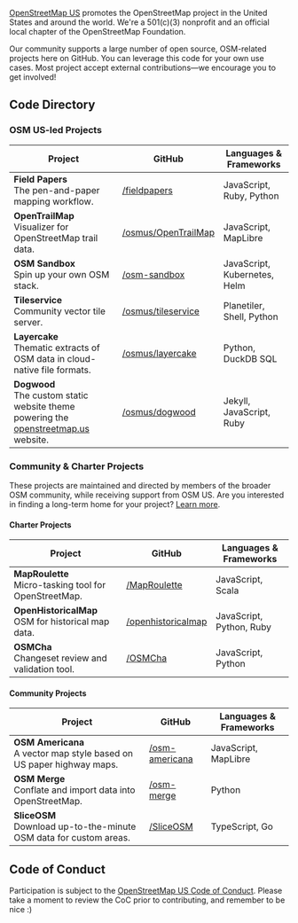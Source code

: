 [OpenStreetMap US](https://openstreetmap.us) promotes the OpenStreetMap project in the United States and around the world. We're a 501(c)(3) nonprofit and an official local chapter of the OpenStreetMap Foundation.

Our community supports a large number of open source, OSM-related projects here on GitHub. You can leverage this code for your own use cases. Most project accept external contributions—we encourage you to get involved!

## Code Directory

### OSM US-led Projects

| Project | GitHub | Languages & Frameworks |
| --- | --- | --- |
| **Field Papers**<br/>The pen-and-paper mapping workflow. | [/fieldpapers](https://github.com/fieldpapers) | JavaScript, Ruby, Python
| **OpenTrailMap**<br/>Visualizer for OpenStreetMap trail data. | [/osmus/OpenTrailMap](https://github.com/osmus/OpenTrailMap) | JavaScript, MapLibre
| **OSM Sandbox**<br/>Spin up your own OSM stack. | [/osm-sandbox](https://github.com/osm-sandbox) | JavaScript, Kubernetes, Helm
| **Tileservice**<br/>Community vector tile server. | [/osmus/tileservice](https://github.com/osmus/tileservice) | Planetiler, Shell, Python
| **Layercake**<br/>Thematic extracts of OSM data in cloud-native file formats. | [/osmus/layercake](https://github.com/osmus/layercake) | Python, DuckDB SQL
| **Dogwood**<br/>The custom static website theme powering the [openstreetmap.us](https://openstreetmap.us) website. | [/osmus/dogwood](https://github.com/osmus/dogwood) | Jekyll, JavaScript, Ruby

### Community & Charter Projects

These projects are maintained and directed by members of the broader OSM community, while receiving support from OSM US. Are you interested in finding a long-term home for your project? [Learn more](https://openstreetmap.us/our-work/community-charter-projects/).

#### Charter Projects

| Project | GitHub | Languages & Frameworks |
| --- | --- | --- |
| **MapRoulette**<br/>Micro-tasking tool for OpenStreetMap. | [/MapRoulette](https://github.com/MapRoulette) | JavaScript, Scala
| **OpenHistoricalMap**<br/>OSM for historical map data. | [/openhistoricalmap](https://github.com/openhistoricalmap) | JavaScript, Python, Ruby
| **OSMCha**<br/>Changeset review and validation tool. | [/OSMCha](https://github.com/OSMCha) | JavaScript, Python


#### Community Projects

| Project | GitHub | Languages & Frameworks |
| --- | --- | --- |
| **OSM Americana**<br/>A vector map style based on US paper highway maps. | [/osm-americana](https://github.com/osm-americana) | JavaScript, MapLibre
| **OSM Merge**<br/>Conflate and import data into OpenStreetMap. | [/osm-merge](https://github.com/osm-merge) | Python
| **SliceOSM**<br/>Download up-to-the-minute OSM data for custom areas. | [/SliceOSM](https://github.com/SliceOSM) | TypeScript, Go



## Code of Conduct
Participation is subject to the [OpenStreetMap US Code of Conduct](https://wiki.openstreetmap.org/wiki/Foundation/Local_Chapters/United_States/Code_of_Conduct_Committee/OSM_US_Code_of_Conduct). Please take a moment to review the CoC prior to contributing, and remember to be nice :)
